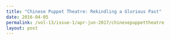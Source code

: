 ```yaml
---
title: "Chinese Puppet Theatre: Rekindling a Glorious Past"
date: 2016-04-05
permalink: /vol-13/issue-1/apr-jun-2017/chinesepuppettheatre
layout: post
---
```

